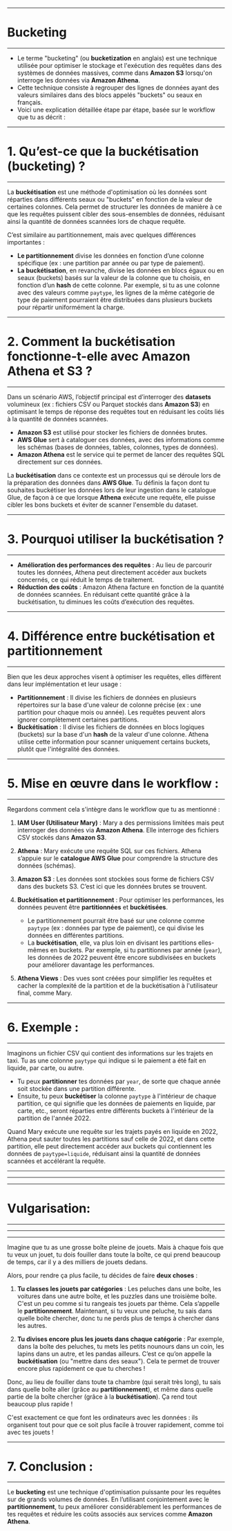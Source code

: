-------------------------------------------------------------------
# Bucketing
-------------------------------------------------------------------

- Le terme "bucketing" (ou **bucketization** en anglais) est une technique utilisée pour optimiser le stockage et l'exécution des requêtes dans des systèmes de données massives, comme dans **Amazon S3** lorsqu'on interroge les données via **Amazon Athena**.
- Cette technique consiste à regrouper des lignes de données ayant des valeurs similaires dans des blocs appelés "buckets" ou seaux en français.
- Voici une explication détaillée étape par étape, basée sur le workflow que tu as décrit :


-------------------------------------------------------------------
# 1. **Qu’est-ce que la buckétisation (bucketing) ?**
-------------------------------------------------------------------

La **buckétisation** est une méthode d'optimisation où les données sont réparties dans différents seaux ou "buckets" en fonction de la valeur de certaines colonnes. Cela permet de structurer les données de manière à ce que les requêtes puissent cibler des sous-ensembles de données, réduisant ainsi la quantité de données scannées lors de chaque requête. 

C’est similaire au partitionnement, mais avec quelques différences importantes :
- **Le partitionnement** divise les données en fonction d’une colonne spécifique (ex : une partition par année ou par type de paiement).
- **La buckétisation**, en revanche, divise les données en blocs égaux ou en seaux (buckets) basés sur la valeur de la colonne que tu choisis, en fonction d’un **hash** de cette colonne. Par exemple, si tu as une colonne avec des valeurs comme `paytype`, les lignes de la même catégorie de type de paiement pourraient être distribuées dans plusieurs buckets pour répartir uniformément la charge.


-------------------------------------------------------------------
# 2. **Comment la buckétisation fonctionne-t-elle avec Amazon Athena et S3 ?**
-------------------------------------------------------------------

Dans un scénario AWS, l’objectif principal est d’interroger des **datasets** volumineux (ex : fichiers CSV ou Parquet stockés dans **Amazon S3**) en optimisant le temps de réponse des requêtes tout en réduisant les coûts liés à la quantité de données scannées.

- **Amazon S3** est utilisé pour stocker les fichiers de données brutes.
- **AWS Glue** sert à cataloguer ces données, avec des informations comme les schémas (bases de données, tables, colonnes, types de données).
- **Amazon Athena** est le service qui te permet de lancer des requêtes SQL directement sur ces données.

La **buckétisation** dans ce contexte est un processus qui se déroule lors de la préparation des données dans **AWS Glue**. Tu définis la façon dont tu souhaites buckétiser les données lors de leur ingestion dans le catalogue Glue, de façon à ce que lorsque **Athena** exécute une requête, elle puisse cibler les bons buckets et éviter de scanner l'ensemble du dataset.

-------------------------------------------------------------------
# 3. **Pourquoi utiliser la buckétisation ?**
-------------------------------------------------------------------

- **Amélioration des performances des requêtes** : Au lieu de parcourir toutes les données, Athena peut directement accéder aux buckets concernés, ce qui réduit le temps de traitement.
- **Réduction des coûts** : Amazon Athena facture en fonction de la quantité de données scannées. En réduisant cette quantité grâce à la buckétisation, tu diminues les coûts d’exécution des requêtes.

-------------------------------------------------------------------
# 4. **Différence entre buckétisation et partitionnement**
-------------------------------------------------------------------

Bien que les deux approches visent à optimiser les requêtes, elles diffèrent dans leur implémentation et leur usage :

- **Partitionnement** : Il divise les fichiers de données en plusieurs répertoires sur la base d'une valeur de colonne précise (ex : une partition pour chaque mois ou année). Les requêtes peuvent alors ignorer complètement certaines partitions.
- **Buckétisation** : Il divise les fichiers de données en blocs logiques (buckets) sur la base d'un **hash** de la valeur d'une colonne. Athena utilise cette information pour scanner uniquement certains buckets, plutôt que l'intégralité des données.

-------------------------------------------------------------------
# 5. **Mise en œuvre dans le workflow :**
-------------------------------------------------------------------

Regardons comment cela s'intègre dans le workflow que tu as mentionné :

1. **IAM User (Utilisateur Mary)** : Mary a des permissions limitées mais peut interroger des données via **Amazon Athena**. Elle interroge des fichiers CSV stockés dans **Amazon S3**.
   
2. **Athena** : Mary exécute une requête SQL sur ces fichiers. Athena s’appuie sur le **catalogue AWS Glue** pour comprendre la structure des données (schémas).

3. **Amazon S3** : Les données sont stockées sous forme de fichiers CSV dans des buckets S3. C’est ici que les données brutes se trouvent.

4. **Buckétisation et partitionnement** : Pour optimiser les performances, les données peuvent être **partitionnées** et **buckétisées**. 
   - Le partitionnement pourrait être basé sur une colonne comme `paytype` (ex : données par type de paiement), ce qui divise les données en différentes partitions.
   - La **buckétisation**, elle, va plus loin en divisant les partitions elles-mêmes en buckets. Par exemple, si tu partitionnes par année (`year`), les données de 2022 peuvent être encore subdivisées en buckets pour améliorer davantage les performances.

5. **Athena Views** : Des vues sont créées pour simplifier les requêtes et cacher la complexité de la partition et de la buckétisation à l'utilisateur final, comme Mary.

-------------------------------------------------------------------
# 6. **Exemple :**
-------------------------------------------------------------------


Imaginons un fichier CSV qui contient des informations sur les trajets en taxi. Tu as une colonne `paytype` qui indique si le paiement a été fait en liquide, par carte, ou autre.

- Tu peux **partitionner** tes données par `year`, de sorte que chaque année soit stockée dans une partition différente.
- Ensuite, tu peux **buckétiser** la colonne `paytype` à l'intérieur de chaque partition, ce qui signifie que les données de paiements en liquide, par carte, etc., seront réparties entre différents buckets à l'intérieur de la partition de l'année 2022.

Quand Mary exécute une requête sur les trajets payés en liquide en 2022, Athena peut sauter toutes les partitions sauf celle de 2022, et dans cette partition, elle peut directement accéder aux buckets qui contiennent les données de `paytype=liquide`, réduisant ainsi la quantité de données scannées et accélérant la requête.



-------------------------------------------------------------------
-------------------------------------------------------------------
-------------------------------------------------------------------
# Vulgarisation: 
-------------------------------------------------------------------
-------------------------------------------------------------------
-------------------------------------------------------------------

Imagine que tu as une grosse boîte pleine de jouets. Mais à chaque fois que tu veux un jouet, tu dois fouiller dans toute la boîte, ce qui prend beaucoup de temps, car il y a des milliers de jouets dedans.

Alors, pour rendre ça plus facile, tu décides de faire **deux choses** :

1. **Tu classes les jouets par catégories** : Les peluches dans une boîte, les voitures dans une autre boîte, et les puzzles dans une troisième boîte. C'est un peu comme si tu rangeais tes jouets par thème. Cela s’appelle le **partitionnement**. Maintenant, si tu veux une peluche, tu sais dans quelle boîte chercher, donc tu ne perds plus de temps à chercher dans les autres.

2. **Tu divises encore plus les jouets dans chaque catégorie** : Par exemple, dans la boîte des peluches, tu mets les petits nounours dans un coin, les lapins dans un autre, et les pandas ailleurs. C’est ce qu’on appelle la **buckétisation** (ou "mettre dans des seaux"). Cela te permet de trouver encore plus rapidement ce que tu cherches !

Donc, au lieu de fouiller dans toute ta chambre (qui serait très long), tu sais dans quelle boîte aller (grâce au **partitionnement**), et même dans quelle partie de la boîte chercher (grâce à la **buckétisation**). Ça rend tout beaucoup plus rapide !

C'est exactement ce que font les ordinateurs avec les données : ils organisent tout pour que ce soit plus facile à trouver rapidement, comme toi avec tes jouets !


-------------------------------------------------------------------
# 7. **Conclusion :**
-------------------------------------------------------------------

Le **bucketing** est une technique d'optimisation puissante pour les requêtes sur de grands volumes de données. En l’utilisant conjointement avec le **partitionnement**, tu peux améliorer considérablement les performances de tes requêtes et réduire les coûts associés aux services comme **Amazon Athena**.

